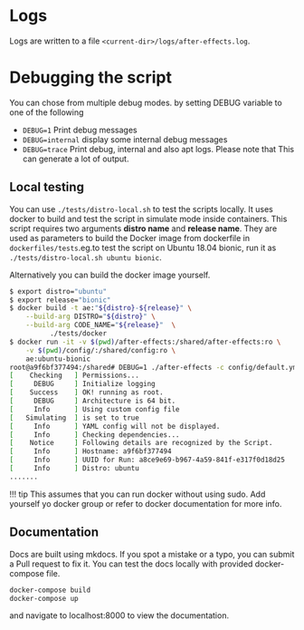 # Logs

Logs are written to a file `<current-dir>/logs/after-effects.log`.

# Debugging the script

You can chose from multiple debug modes. by setting DEBUG variable to one of the following

- `DEBUG=1` Print debug messages
- `DEBUG=internal` display some internal debug messages
- `DEBUG=trace` Print debug, internal and also apt logs. Please note that This can generate a lot of output.

## Local testing

You can use `./tests/distro-local.sh` to test the scripts locally. It uses docker to build and test the script in simulate mode inside
containers. This script requires two arguments __distro name__ and __release name__. They are used as parameters to build the Docker image from dockerfile in `dockerfiles/tests`.eg.to test the script on Ubuntu 18.04 bionic, run it as
`./tests/distro-local.sh ubuntu bionic`.

Alternatively you can build the docker image yourself.

```bash
$ export distro="ubuntu"
$ export release="bionic"
$ docker build -t ae:"${distro}-${release}" \
    --build-arg DISTRO="${distro}" \
    --build-arg CODE_NAME="${release}"  \
          ./tests/docker
$ docker run -it -v $(pwd)/after-effects:/shared/after-effects:ro \
    -v $(pwd)/config/:/shared/config:ro \
    ae:ubuntu-bionic
root@a9f6bf377494:/shared# DEBUG=1 ./after-effects -c config/default.yml -s -H
[    Checking   ] Permissions...
[     DEBUG     ] Initialize logging
[    Success    ] OK! running as root.
[     DEBUG     ] Architecture is 64 bit.
[     Info      ] Using custom config file
[   Simulating  ] is set to true
[     Info      ] YAML config will not be displayed.
[     Info      ] Checking dependencies...
[    Notice     ] Following details are recognized by the Script.
[     Info      ] Hostname: a9f6bf377494
[     Info      ] UUID for Run: a8ce9e69-b967-4a59-841f-e317f0d18d25
[     Info      ] Distro: ubuntu
.......
```

!!! tip
    This assumes that you can run docker without using sudo. Add yourself yo docker group or refer to docker documentation
    for more info.

## Documentation

Docs are built using mkdocs. If you spot a mistake or a typo, you can submit a Pull request to fix it.
You can test the docs locally with provided docker-compose file.

```bash
docker-compose build
docker-compose up
```

and navigate to localhost:8000 to view the documentation.
